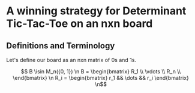 # A winning strategy for Determinant Tic-Tac-Toe on an nxn board

## Definitions and Terminology
Let's define our board as an nxn matrix of 0s and 1s.
```math
    B \isin M_n({0, 1}) \n
    B = \begin{bmatrix}
        R_1 \\
        \vdots \\
        R_n \\
    \end{bmatrix} \n
    R_i = \begin{bmatrix}
        r_1 && \dots && r_i
    \end{bmatrix} \n
```

